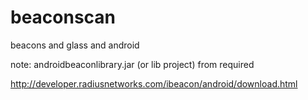 beaconscan
==========

beacons and glass and android

note: androidbeaconlibrary.jar (or lib project) from required

http://developer.radiusnetworks.com/ibeacon/android/download.html
